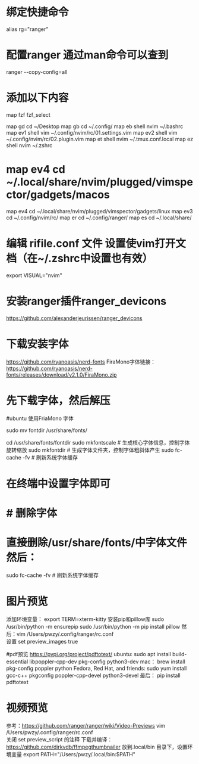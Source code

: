# 绑定快捷命令
alias rg="ranger"

# 配置ranger 通过man命令可以查到
ranger --copy-config=all

# 添加以下内容
map fzf fzf_select

map gd cd ~/Desktop
map gb cd ~/.config/
map eb shell nvim ~/.bashrc
map ev1 shell vim ~/.config/nvim/rc/01.settings.vim
map ev2 shell vim ~/.config/nvim/rc/02.plugin.vim
map et shell nvim ~/.tmux.conf.local
map ez shell nvim ~/.zshrc
# map ev4 cd ~/.local/share/nvim/plugged/vimspector/gadgets/macos
map ev4 cd ~/.local/share/nvim/plugged/vimspector/gadgets/linux
map ev3 cd ~/.config/nvim/rc/
map er cd ~/.config/ranger/
map es cd ~/.local/share/

# 编辑 rifile.conf 文件 设置使vim打开文档（在~/.zshrc中设置也有效）
export VISUAL="nvim"

# 安装ranger插件ranger_devicons
https://github.com/alexanderjeurissen/ranger_devicons

# 下载安装字体
https://github.com/ryanoasis/nerd-fonts
FiraMono字体链接： https://github.com/ryanoasis/nerd-fonts/releases/download/v2.1.0/FiraMono.zip
# 先下载字体，然后解压
#ubuntu 使用FriaMono 字体

sudo mv fontdir /usr/share/fonts/

cd /usr/share/fonts/fontdir
sudo mkfontscale # 生成核心字体信息，控制字体旋转缩放
sudo mkfontdir # 生成字体文件夹，控制字体粗斜体产生
sudo fc-cache -fv # 刷新系统字体缓存

# 在终端中设置字体即可

# # 删除字体
# 直接删除/usr/share/fonts/中字体文件 然后：
sudo fc-cache -fv # 刷新系统字体缓存


# 图片预览
添加环境变量： export TERM=xterm-kitty
安装pip和pillow库  sudo /usr/bin/python  -m ensurepip 
sudo /usr/bin/python -m pip install pillow 
然后：vim /Users/pwzy/.config/ranger/rc.conf    
设置 set preview_images true

#pdf预览
https://pypi.org/project/pdftotext/
ubuntu:
sudo apt install build-essential libpoppler-cpp-dev pkg-config python3-dev
mac：
brew install pkg-config poppler python
Fedora, Red Hat, and friends:
sudo yum install gcc-c++ pkgconfig poppler-cpp-devel python3-devel
最后：
pip install pdftotext

# 视频预览
参考：https://github.com/ranger/ranger/wiki/Video-Previews
vim /Users/pwzy/.config/ranger/rc.conf  
关闭 set preview_script 的注释
下载并编译： https://github.com/dirkvdb/ffmpegthumbnailer
放到.local/bin 目录下，设置环境变量 export PATH="/Users/pwzy/.local/bin:$PATH"


